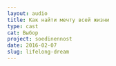 ```yaml
---
layout: audio
title: Как найти мечту всей жизни
type: cast
cat: Выбор
project: soedinennost
date: 2016-02-07
slug: lifelong-dream
---
```

